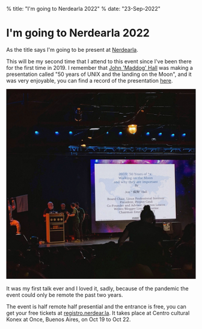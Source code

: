 % title: "I'm going to Nerdearla 2022"
% date: "23-Sep-2022"

# I'm going to Nerdearla 2022

As the title says I'm going to be present at [Nerdearla](https://nerdear.la/).

This will be my second time that I attend to this event since I've been there for the first time in 2019. I remember that [John 'Maddog' Hall](https://en.wikipedia.org/wiki/Jon_Hall_(programmer)) was making a presentation called "50 years of UNIX and the landing on the Moon", and it was very enjoyable, you can find a record of the presentation [here](https://www.youtube.com/watch?v=9O_FnKZI6_M).

[![Nerdearla 2019](nerdearla-2019.jpeg)](nerdearla-2019.png "Nerdearla 2019")

It was my first talk ever and I loved it, sadly, because of the pandemic the event could only be remote the past two years.

The event is half remote half presential and the entrance is free, you can get your free tickets at [registro.nerdear.la](https://registro.nerdear.la/). It takes place at Centro cultural Konex at Once, Buenos Aires, on Oct 19 to Oct 22.
